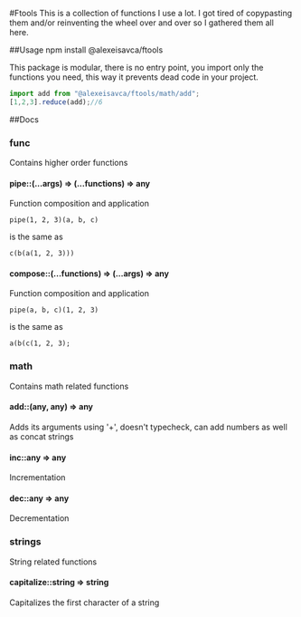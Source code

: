 #Ftools
This is a collection of functions I use a lot. I got tired of copypasting them and/or reinventing the wheel over and over
so I gathered them all here.

##Usage
    npm install @alexeisavca/ftools

This package is modular, there is no entry point, you import only the functions you need, this way it prevents dead code
in your project.

```js
import add from "@alexeisavca/ftools/math/add";
[1,2,3].reduce(add);//6
```

##Docs
### func
Contains higher order functions

#### pipe::(...args) => (...functions) => any
Function composition and application

    pipe(1, 2, 3)(a, b, c)

is the same as

    c(b(a(1, 2, 3)))

#### compose::(...functions) => (...args) => any
Function composition and application

    pipe(a, b, c)(1, 2, 3)

is the same as

    a(b(c(1, 2, 3);

### math
Contains math related functions

#### add::(any, any) => any
Adds its arguments using '+', doesn't typecheck, can add numbers as well as concat strings

#### inc::any => any
Incrementation

#### dec::any => any
Decrementation

### strings
String related functions

#### capitalize::string => string
Capitalizes the first character of a string